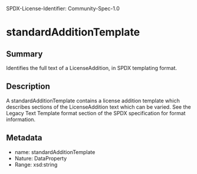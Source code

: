 SPDX-License-Identifier: Community-Spec-1.0

# standardAdditionTemplate

## Summary

Identifies the full text of a LicenseAddition, in SPDX templating format.

## Description

A standardAdditionTemplate contains a license addition template which describes
sections of the LicenseAddition text which can be varied. See the Legacy Text
Template format section of the SPDX specification for format information.

## Metadata

- name: standardAdditionTemplate
- Nature: DataProperty
- Range: xsd:string
